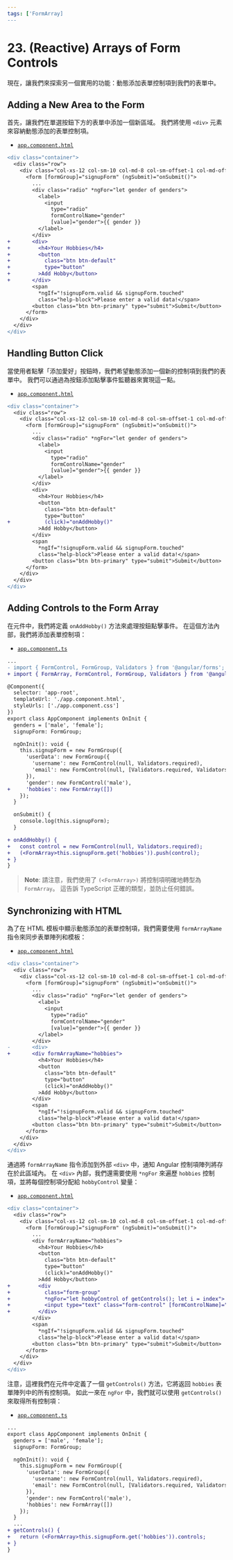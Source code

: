 ```yaml
---
tags: ['FormArray]
---
```


# 23. (Reactive) Arrays of Form Controls

現在，讓我們來探索另一個實用的功能：動態添加表單控制項到我們的表單中。

## Adding a New Area to the Form

首先，讓我們在單選按鈕下方的表單中添加一個新區域。 我們將使用 `<div>` 元素來容納動態添加的表單控制項。

- [`app.component.html`](../../forms-reactive-app/src/app/app.component.html)

```diff
<div class="container">
  <div class="row">
    <div class="col-xs-12 col-sm-10 col-md-8 col-sm-offset-1 col-md-offset-2">
      <form [formGroup]="signupForm" (ngSubmit)="onSubmit()">
        ...
        <div class="radio" *ngFor="let gender of genders">
          <label>
            <input
              type="radio"
              formControlName="gender"
              [value]="gender">{{ gender }}
          </label>
        </div>
+       <div>
+         <h4>Your Hobbies</h4>
+         <button
+           class="btn btn-default"
+           type="button"
+         >Add Hobby</button>
+       </div>
        <span
          *ngIf="!signupForm.valid && signupForm.touched"
          class="help-block">Please enter a valid data!</span>
        <button class="btn btn-primary" type="submit">Submit</button>
      </form>
    </div>
  </div>
</div>
```

## Handling Button Click

當使用者點擊「添加愛好」按鈕時，我們希望動態添加一個新的控制項到我們的表單中。 我們可以通過為按鈕添加點擊事件監聽器來實現這一點。


- [`app.component.html`](../../forms-reactive-app/src/app/app.component.html)

```diff
<div class="container">
  <div class="row">
    <div class="col-xs-12 col-sm-10 col-md-8 col-sm-offset-1 col-md-offset-2">
      <form [formGroup]="signupForm" (ngSubmit)="onSubmit()">
        ...
        <div class="radio" *ngFor="let gender of genders">
          <label>
            <input
              type="radio"
              formControlName="gender"
              [value]="gender">{{ gender }}
          </label>
        </div>
        <div>
          <h4>Your Hobbies</h4>
          <button
            class="btn btn-default"
            type="button"
+           (click)="onAddHobby()"
          >Add Hobby</button>
        </div>
        <span
          *ngIf="!signupForm.valid && signupForm.touched"
          class="help-block">Please enter a valid data!</span>
        <button class="btn btn-primary" type="submit">Submit</button>
      </form>
    </div>
  </div>
</div>
```

## Adding Controls to the Form Array

在元件中，我們將定義 `onAddHobby()` 方法來處理按鈕點擊事件。 在這個方法內部，我們將添加表單控制項：

- [`app.component.ts`](../../forms-reactive-app/src/app/app.component.ts)

```diff
...
- import { FormControl, FormGroup, Validators } from '@angular/forms';
+ import { FormArray, FormControl, FormGroup, Validators } from '@angular/forms';

@Component({
  selector: 'app-root',
  templateUrl: './app.component.html',
  styleUrls: ['./app.component.css']
})
export class AppComponent implements OnInit {
  genders = ['male', 'female'];
  signupForm: FormGroup;

  ngOnInit(): void {
    this.signupForm = new FormGroup({
      'userData': new FormGroup({
        'username': new FormControl(null, Validators.required),
        'email': new FormControl(null, [Validators.required, Validators.email])
      }),
      'gender': new FormControl('male'),
+     'hobbies': new FormArray([])
    });
  }

  onSubmit() {
    console.log(this.signupForm);
  }

+ onAddHobby() {
+   const control = new FormControl(null, Validators.required);
+   (<FormArray>this.signupForm.get('hobbies')).push(control);
+ }
}
```

> **Note**:
> 請注意，我們使用了 `(<FormArray>)` 將控制項明確地轉型為 `FormArray`。 這告訴 TypeScript 正確的類型，並防止任何錯誤。

## Synchronizing with HTML

為了在 HTML 模板中顯示動態添加的表單控制項，我們需要使用 `formArrayName` 指令來同步表單陣列和模板：

- [`app.component.html`](../../forms-reactive-app/src/app/app.component.html)

```diff
<div class="container">
  <div class="row">
    <div class="col-xs-12 col-sm-10 col-md-8 col-sm-offset-1 col-md-offset-2">
      <form [formGroup]="signupForm" (ngSubmit)="onSubmit()">
        ...
        <div class="radio" *ngFor="let gender of genders">
          <label>
            <input
              type="radio"
              formControlName="gender"
              [value]="gender">{{ gender }}
          </label>
        </div>
-       <div>
+       <div formArrayName="hobbies">
          <h4>Your Hobbies</h4>
          <button
            class="btn btn-default"
            type="button"
            (click)="onAddHobby()"
          >Add Hobby</button>
        </div>
        <span
          *ngIf="!signupForm.valid && signupForm.touched"
          class="help-block">Please enter a valid data!</span>
        <button class="btn btn-primary" type="submit">Submit</button>
      </form>
    </div>
  </div>
</div>
```

通過將 `formArrayName` 指令添加到外部 `<div>` 中，通知 Angular 控制項陣列將存在於此區域內。 在 `<div>` 內部，我們還需要使用 `*ngFor` 來遍歷 `hobbies` 控制項，並將每個控制項分配給 `hobbyControl` 變量：

- [`app.component.html`](../../forms-reactive-app/src/app/app.component.html)

```diff
<div class="container">
  <div class="row">
    <div class="col-xs-12 col-sm-10 col-md-8 col-sm-offset-1 col-md-offset-2">
      <form [formGroup]="signupForm" (ngSubmit)="onSubmit()">
        ...
        <div formArrayName="hobbies">
          <h4>Your Hobbies</h4>
          <button
            class="btn btn-default"
            type="button"
            (click)="onAddHobby()"
          >Add Hobby</button>
+         <div
+           class="form-group"
+           *ngFor="let hobbyControl of getControls(); let i = index">
+           <input type="text" class="form-control" [formControlName]="i">
+         </div>
        </div>
        <span
          *ngIf="!signupForm.valid && signupForm.touched"
          class="help-block">Please enter a valid data!</span>
        <button class="btn btn-primary" type="submit">Submit</button>
      </form>
    </div>
  </div>
</div>
```

注意，這裡我們在元件中定義了一個 `getControls()` 方法，它將返回 `hobbies` 表單陣列中的所有控制項。 如此一來在 `ngFor` 中，我們就可以使用 `getControls()` 來取得所有控制項：

- [`app.component.ts`](../../forms-reactive-app/src/app/app.component.ts)

```diff
...
export class AppComponent implements OnInit {
  genders = ['male', 'female'];
  signupForm: FormGroup;

  ngOnInit(): void {
    this.signupForm = new FormGroup({
      'userData': new FormGroup({
        'username': new FormControl(null, Validators.required),
        'email': new FormControl(null, [Validators.required, Validators.email])
      }),
      'gender': new FormControl('male'),
      'hobbies': new FormArray([])
    });
  }
  ...
+ getControls() {
+   return (<FormArray>this.signupForm.get('hobbies')).controls;
+ }
}
```